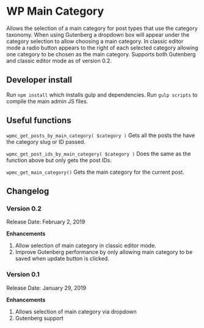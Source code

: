 # WP Main Category
Allows the selection of a main category for post types that use the category taxonomy. When using Gutenberg a dropdown box will appear under the category selection to allow choosing a main category. In classic editor mode a radio button appears to the right of each selected category allowing one category to be chosen as the main category. Supports both Gutenberg and classic editor mode as of version 0.2. 

## Developer install
Run `npm install` which installs gulp and dependencies.
Run `gulp scripts` to compile the main admin JS files.

## Useful functions
`wpmc_get_posts_by_main_category( $category )` 
Gets all the posts the have the category slug or ID passed.

`wpmc_get_post_ids_by_main_category( $category )` 
Does the same as the function above but only gets the post IDs.

`wpmc_get_main_category()`
Gets the main category for the current post.

## Changelog

### Version 0.2
Release Date: February 2, 2019

**Enhancements**
1. Allow selection of main category in classic editor mode.
2. Improve Gutenberg performance by only allowing main category to be saved when update button is clicked.

### Version 0.1
Release Date: January 29, 2019

**Enhancements**
1. Allows selection of main category via dropdown
2. Gutenberg support
